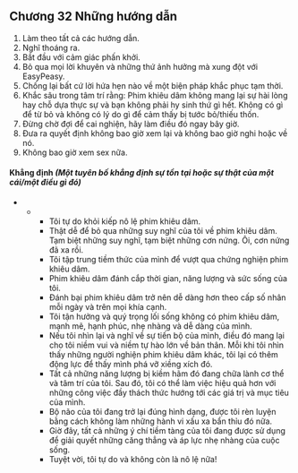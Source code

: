 ## Chương 32 Những hướng dẫn

1. Làm theo tất cả các hướng dẫn.
2. Nghĩ thoáng ra.
3. Bắt đầu với cảm giác phấn khởi.
4. Bỏ qua mọi lời khuyên và những thứ ảnh hưởng mà xung đột với EasyPeasy.
5. Chống lại bất cứ lời hứa hẹn nào về một biện pháp khắc phục tạm thời.
6. Khắc sâu trong tâm trí rằng: Phim khiêu dâm không mang lại sự hài lòng hay chỗ dựa thực sự và bạn không phải hy sinh thứ gì hết. Không có gì để từ bỏ và không có lý do gì để cảm thấy bị tước bỏ/thiếu thốn.
7. Đừng chờ đợi để cai nghiện, hãy làm điều đó ngay bây giờ.
8. Đưa ra quyết định không bao giờ xem lại và không bao giờ nghi hoặc về nó.
9. Không bao giờ xem sex nữa.

#### Khẳng định *(Một tuyên bố khẳng định sự tồn tại hoặc sự thật của một cái/một* *điều gì đó)*

* + - Tôi tự do khỏi kiếp nô lệ phim khiêu dâm.
    - Thật dễ để bỏ qua những suy nghĩ của tôi về phim khiêu dâm. Tạm biệt những suy nghĩ, tạm biệt những cơn nứng. Ôi, cơn nứng đã xa rồi.
    - Tôi tập trung tiềm thức của mình để vượt qua chứng nghiện phim khiêu dâm.
    - Phim khiêu dâm đánh cắp thời gian, năng lượng và sức sống của tôi.
    - Đánh bại phim khiêu dâm trở nên dễ dàng hơn theo cấp số nhân mỗi ngày và trên mọi khía cạnh.
    - Tôi tận hưởng và quý trọng lối sống không có phim khiêu dâm, mạnh mẽ, hạnh phúc, nhẹ nhàng và dễ dàng của mình.
    - Nếu tôi nhìn lại và nghĩ về sự tiến bộ của mình, điều đó mang lại cho tôi niềm vui và niềm tự hào lớn về bản thân. Mỗi khi tôi nhìn thấy những người nghiện phim khiêu dâm khác, tôi lại có thêm động lực để thấy mình phá vỡ xiềng xích đó.
    - Tất cả những năng lượng bị kiềm hãm đó đang chữa lành cơ thể và tâm trí của tôi. Sau đó, tôi có thể làm việc hiệu quả hơn với những công việc đầy thách thức hướng tới các giá trị và mục tiêu của mình.
    - Bộ não của tôi đang trở lại đúng hình dạng, được tôi rèn luyện bằng cách không làm những hành vi xấu xa bẩn thỉu đó nữa.
    - Giờ đây, tất cả những ý chí tiềm tàng của tôi đang được sử dụng để giải quyết những căng thẳng và áp lực nhẹ nhàng của cuộc sống.
    - Tuyệt vời, tôi tự do và không còn là nô lệ nữa!
